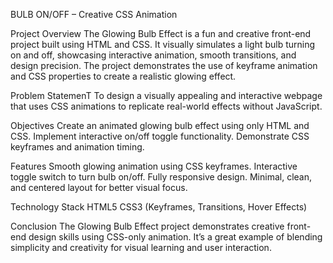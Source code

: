 BULB ON/OFF – Creative CSS Animation

Project Overview
The Glowing Bulb Effect is a fun and creative front-end project built using HTML and CSS. It visually simulates a light bulb turning on and off, showcasing interactive animation, smooth transitions, and design precision. The project demonstrates the use of keyframe animation and CSS properties to create a realistic glowing effect.

Problem StatemenT
To design a visually appealing and interactive webpage that uses CSS animations to replicate real-world effects without JavaScript.

Objectives
Create an animated glowing bulb effect using only HTML and CSS.
Implement interactive on/off toggle functionality.
Demonstrate CSS keyframes and animation timing.

Features
Smooth glowing animation using CSS keyframes.
Interactive toggle switch to turn bulb on/off.
Fully responsive design.
Minimal, clean, and centered layout for better visual focus.

Technology Stack
HTML5
CSS3 (Keyframes, Transitions, Hover Effects)

Conclusion
The Glowing Bulb Effect project demonstrates creative front-end design skills using CSS-only animation. It’s a great example of blending simplicity and creativity for visual learning and user interaction.
